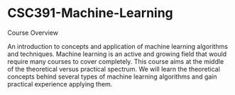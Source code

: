 # CSC391-Machine-Learning

Course Overview

An introduction to concepts and application of machine learning algorithms and
techniques. Machine learning is an active and growing field that would require
many courses to cover completely. This course aims at the middle of the
theoretical versus practical spectrum. We will learn the theoretical concepts
behind several types of machine learning algorithms and gain practical
experience applying them.
